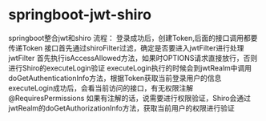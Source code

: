 # springboot-jwt-shiro

springboot整合jwt和shiro
流程：
登录成功后，创建Token,后面的接口调用都要传递Token
接口首先通过shiroFilter过滤，确定是否要进入jwtFilter进行处理
jwtFilter 首先执行isAccessAllowed方法，如果时OPTIONS请求直接放行，否则进行Shiro的executeLogin验证
executeLogin执行的时候会到jwtRealm中调用doGetAuthenticationInfo方法，根据Token获取当前登录用户的信息
executeLogin成功后，会看当前访问的接口，有无权限注解@RequiresPermissions
如果有注解的话，说需要进行权限验证，Shiro会通过 jwtRealm的doGetAuthorizationInfo方法，获取当前用户的权限进行验证
